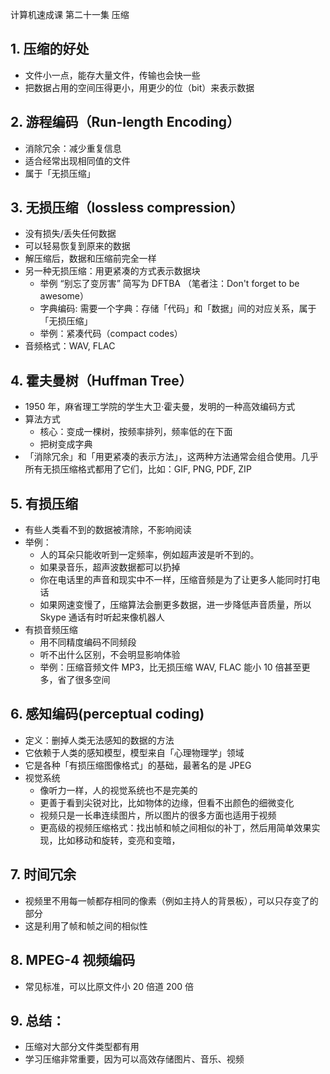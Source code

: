 计算机速成课 第二十一集 压缩


## 1. 压缩的好处
- 文件小一点，能存大量文件，传输也会快一些
- 把数据占用的空间压得更小，用更少的位（bit）来表示数据

## 2. 游程编码（Run-length Encoding）
  - 消除冗余：减少重复信息
  - 适合经常出现相同值的文件
  - 属于「无损压缩」

## 3. 无损压缩（lossless compression）
  - 没有损失/丢失任何数据
  - 可以轻易恢复到原来的数据
  - 解压缩后，数据和压缩前完全一样
  - 另一种无损压缩：用更紧凑的方式表示数据块
    - 举例 “别忘了变厉害” 简写为 DFTBA （笔者注：Don't forget to be awesome）
    - 字典编码: 需要一个字典：存储「代码」和「数据」间的对应关系，属于「无损压缩」
    - 举例：紧凑代码（compact codes）
  - 音频格式：WAV, FLAC



## 4. 霍夫曼树（Huffman Tree）
  - 1950 年，麻省理工学院的学生大卫·霍夫曼，发明的一种高效编码方式
  - 算法方式
    - 核心：变成一棵树，按频率排列，频率低的在下面
    - 把树变成字典
  - 「消除冗余」和「用更紧凑的表示方法」，这两种方法通常会组合使用。几乎所有无损压缩格式都用了它们，比如：GIF, PNG, PDF, ZIP
  

## 5. 有损压缩
  - 有些人类看不到的数据被清除，不影响阅读
  - 举例：
    - 人的耳朵只能收听到一定频率，例如超声波是听不到的。
    - 如果录音乐，超声波数据都可以扔掉
    - 你在电话里的声音和现实中不一样，压缩音频是为了让更多人能同时打电话
    - 如果网速变慢了，压缩算法会删更多数据，进一步降低声音质量，所以 Skype 通话有时听起来像机器人
  - 有损音频压缩
    - 用不同精度编码不同频段
    - 听不出什么区别，不会明显影响体验
    - 举例：压缩音频文件 MP3，比无损压缩 WAV, FLAC 能小 10 倍甚至更多，省了很多空间


## 6. 感知编码(perceptual coding)
  - 定义：删掉人类无法感知的数据的方法
  - 它依赖于人类的感知模型，模型来自「心理物理学」领域
  - 它是各种「有损压缩图像格式」的基础，最著名的是 JPEG
  - 视觉系统
    - 像听力一样，人的视觉系统也不是完美的
    - 更善于看到尖锐对比，比如物体的边缘，但看不出颜色的细微变化
    - 视频只是一长串连续图片，所以图片的很多方面也适用于视频
    - 更高级的视频压缩格式：找出帧和帧之间相似的补丁，然后用简单效果实现，比如移动和旋转，变亮和变暗，


## 7. 时间冗余
  - 视频里不用每一帧都存相同的像素（例如主持人的背景板），可以只存变了的部分
  - 这是利用了帧和帧之间的相似性


## 8. MPEG-4 视频编码
  - 常见标准，可以比原文件小 20 倍道 200 倍

## 9. 总结：
  - 压缩对大部分文件类型都有用
  - 学习压缩非常重要，因为可以高效存储图片、音乐、视频